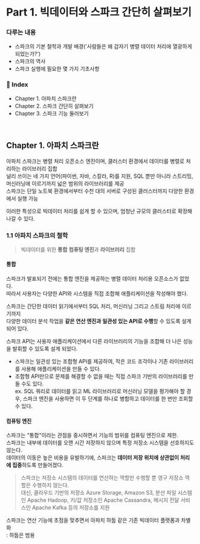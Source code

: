 # Part 1. 빅데이터와 스파크 간단히 살펴보기

### 다루는 내용

- 스파크의 기본 철학과 개발 배경('사람들은 왜 갑자기 병렬 데이터 처리에 열광하게 되었는가?')
- 스파크의 역사
- 스파크 실행에 필요한 몇 가지 기초사항

### 🔖 Index

- Chapter 1. 아파치 스파크란
- Chapter 2. 스파크 간단히 살펴보기
- Chapter 3. 스파크 기능 둘러보기

&nbsp;

## Chapter 1. 아파치 스파크란

아파치 스파크는 병렬 처리 오픈소스 엔진이며, 클러스터 환경에서 데이터를 병렬로 처리하는 라이브러리 집합  
널리 쓰이는 네 가지 언어(파이썬, 자바, 스칼라, R)를 지원, SQL 뿐만 아니라 스트리밍, 머신러닝에 이르기까지 넓은 범위의 라이브러리를 제공  
스파크는 단일 노트북 환경에서부터 수천 대의 서버로 구성된 클러스터까지 다양한 환경에서 실행 가능  

이러한 특성으로 빅데이터 처리를 쉽게 할 수 있으며, 엄청난 규모의 클러스터로 확장해나갈 수 있다.

### 1.1 아파치 스파크의 철학

> 빅데이터를 위한 **통합** **컴퓨팅 엔진**과 **라이브러리** 집합

#### 통합

스파크가 발표되기 전에는 통합 엔진을 제공하는 병렬 데이터 처리용 오픈소스가 없었다.  
따라서 사용자는 다양한 API와 시스템을 직접 조합해 애플리케이션을 작성해야 했다.

스파크는 간단한 데이터 읽기에서부터 SQL 처리, 머신러닝 그리고 스트림 처리에 이르기까지  
다양한 데이터 분석 작업을 **같은 연산 엔진과 일관성 있는 API로 수행**할 수 있도록 설계 되어 있다.  

스파크 API는 사용자 애플리케이션에서 다른 라이브러리의 기능을 조합해 더 나은 성능을 발휘할 수 있도록 설계 되었다.
- 스파크는 일관성 있는 조합형 API를 제공하여, 작은 코드 조각이나 기존 라이브러리를 사용해 애플리케이션을 만들 수 있다.  
- 조합형 API만으로 문제를 해결할 수 없을 때는 직접 스파크 기반의 라이브러리를 만들 수도 있다.  
ex. SQL 쿼리로 데이터를 읽고 ML 라이브러리로 머신러닝 모델을 평가해야 할 경우, 스파크 엔진을 사용하면 이 두 단계를 하나로 병합하고 데이터를 한 번만 조회할 수 있다.

#### 컴퓨팅 엔진

스파크는 "통합"이라는 관점을 중시하면서 기능의 범위를 컴퓨팅 엔진으로 제한.  
스파크는 내부에 데이터를 오랜 시간 저장하지 않으며 특정 저장소 시스템을 선호하지도 않는다.  
데이터의 이동은 높은 비용을 유발하기에, 스파크는 **데이터 저장 위치에 상관없이 처리에 집중**하도록 만들어졌다.

> 스파크는 저장소 시스템의 데이터를 연산하는 역할만 수행할 뿐 영구 저장소 역할은 수행하지 않는다.  
대신, 클라우드 기반의 저장소 Azure Storage, Amazon S3, 분산 파일 시스템인 Apache Hadoop, 키/값 저장소인 Apache Cassandra, 메시지 전달 서비스인 Apache Kafka 등의 저장소를 지원  

스파크는 연산 기능에 초점을 맞추면서 아파치 하둡 같은 기존 빅데이터 플랫폼과 차별화  
: 하둡은 범용 
